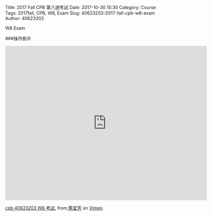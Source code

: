Title: 2017 Fall CPB 第八週考試
Date: 2017-10-30 15:30
Category: Course
Tags: 2017fall, CPB, W8, Exam
Slug: 40623203-2017-fall-cpb-w8-exam
Author: 40623203

W8 Exam

<!-- PELICAN_END_SUMMARY -->

###操作影片

<iframe src="https://player.vimeo.com/video/240446763" width="640" height="492" frameborder="0" webkitallowfullscreen mozallowfullscreen allowfullscreen></iframe>
<p><a href="https://vimeo.com/240446763">cpb 40623203 W8 考試.</a> from<a href="https://vimeo.com/user73451938"> 蔡宜芳</a> on <a href="https://vimeo.com">Vimeo</a>.</p>
